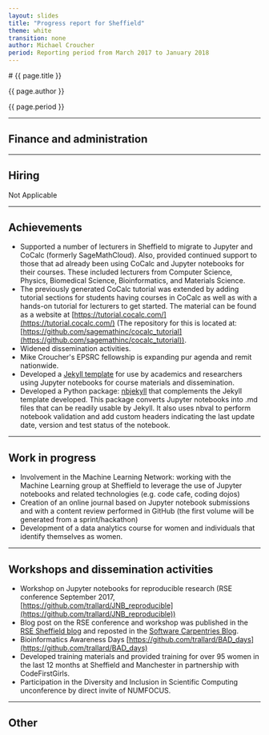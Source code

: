 ```yaml
---
layout: slides
title: "Progress report for Sheffield"
theme: white
transition: none
author: Michael Croucher
period: Reporting period from March 2017 to January 2018
---
```


<section data-markdown data-separator="^---\n" data-separator-vertical="^--\n">
# {{ page.title }}

{{ page.author }}


{{ page.period }}

---

## Finance and administration



---
## Hiring
Not Applicable 

---
## Achievements

- Supported a number of lecturers in Sheffield to migrate to Jupyter and CoCalc
(formerly SageMathCloud). Also, provided continued support to those that ad already been using CoCalc and
Jupyter notebooks for their courses.
These included lecturers from Computer Science, Physics, Biomedical
Science, Bioinformatics, and Materials Science.
- The previously generated CoCalc tutorial was extended by adding tutorial
sections for students having courses in CoCalc as well as with a hands-on
tutorial for lecturers to get started. The material can be found as a website at [https://tutorial.cocalc.com/](https://tutorial.cocalc.com/) (The repository for this is located at:[https://github.com/sagemathinc/cocalc_tutorial](https://github.com/sagemathinc/cocalc_tutorial)).
- Widened dissemination activities.
- Mike Croucher's EPSRC fellowship is expanding pur agenda and remit nationwide.
- Developed a [Jekyll template](https://github.com/trallard/Modules-template)
for use by academics and researchers using Jupyter notebooks for course materials and dissemination.
- Developed a Python package:  [nbjekyll](https://github.com/trallard/nbjekyll) that complements the Jekyll template developed.
This package converts Jupyter notebooks into .md files that can be readily usable by Jekyll. It also uses nbval to perform notebook validation and add custom headers indicating the last update date, version and test status of the notebook.

---

## Work in progress

- Involvement in the Machine Learning Network: working with the Machine Learning group at Sheffield to leverage the use of Jupyter notebooks and related technologies (e.g. code cafe, coding dojos)
- Creation of an online journal based on Jupyter notebook submissions and with a content review performed in GitHub (the first volume will be generated from a sprint/hackathon)
- Development of a data analytics course for women and individuals that identify themselves as women.

---
## Workshops and dissemination activities

- Workshop on Jupyter notebooks for reproducible research (RSE conference September 2017, [https://github.com/trallard/JNB_reproducible](https://github.com/trallard/JNB_reproducible))
- Blog post on the RSE conference and workshop was published in the [RSE Sheffield blog](www.rse.shef.ac.uk/blog) and reposted in the [Software Carpentries Blog](https://software-carpentry.org/blog/2018/01/rse-conf-repost.html).
- Bioinformatics Awareness Days [https://github.com/trallard/BAD_days](https://github.com/trallard/BAD_days)
- Developed training materials and provided training for over 95 women in the last 12 months at Sheffield and Manchester in partnership with CodeFirstGirls.
- Participation in the Diversity and Inclusion in Scientific Computing unconference by direct invite of NUMFOCUS.


---
## Other



</section>

